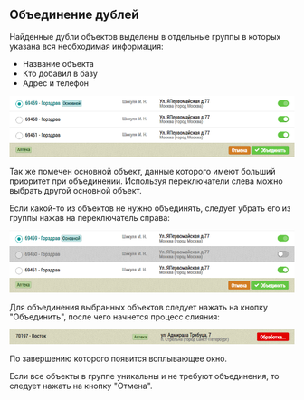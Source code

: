 ## Объединение дублей

Найденные дубли объектов выделены в отдельные группы в которых указана вся необходимая информация: 
 - Название объекта
 - Кто добавил в базу
 - Адрес и телефон

![](../images/tools-deduplication-merge.png)


Так же помечен основной объект, данные которого имеют больший приоритет при объединении. 
Используя переключатели слева можно выбрать другой основной объект.

Если какой-то из объектов не нужно объединять, следует убрать его из группы нажав на переключатель справа:

![](../images/tools-deduplication-merge-with-unactive.png)

Для объединения выбранных объектов следует нажать на кнопку "Объединить", после чего начнется процесс слияния:

![](../images/tools-deduplication-merge-progress.png)

По завершению которого появится всплывающее окно.

Если все объекты в группе уникальны и не требуют объединения, то следует нажать на кнопку "Отмена".
